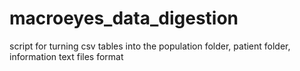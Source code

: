 # macroeyes_data_digestion

script for turning csv tables into the population folder, patient folder, information text files format 

